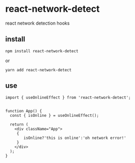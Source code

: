 # react-network-detect

react network detection hooks

## install

`npm install react-network-detect`

or

`yarn add react-network-detect`

## use

`import { useOnlineEffect } from 'react-network-detect';`

```

function App() {
  const { isOnline } = useOnlineEffect();

  return (
    <div className="App">
     {
        isOnline?'this is online':'oh network error!'
     }
    </div>
  );
}

```
